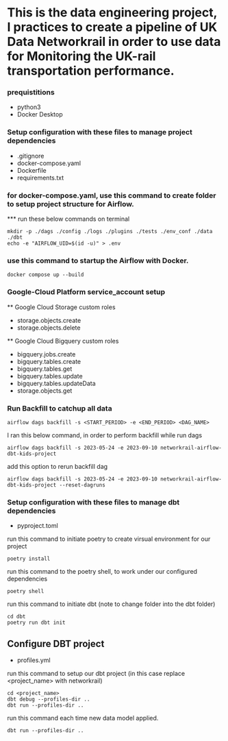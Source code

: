 # This is the data engineering project, I practices to create a pipeline of UK Data Networkrail in order to use data for Monitoring the UK-rail transportation performance.

### prequistitions
- python3
- Docker Desktop

### Setup configuration with these files to manage project dependencies
- .gitignore
- docker-compose.yaml
- Dockerfile
- requirements.txt

### for docker-compose.yaml, use this command to create folder to setup project structure for Airflow.

*** run these below commands on terminal

```
mkdir -p ./dags ./config ./logs ./plugins ./tests ./env_conf ./data ./dbt
echo -e "AIRFLOW_UID=$(id -u)" > .env
```

### use this command to startup the Airflow with Docker.

```
docker compose up --build
```

### Google-Cloud Platform service_account setup
** Google Cloud Storage
custom roles
-   storage.objects.create
-   storage.objects.delete

** Google Cloud Bigquery
custom roles
-   bigquery.jobs.create
-   bigquery.tables.create
-   bigquery.tables.get
-   bigquery.tables.update
-   bigquery.tables.updateData
-   storage.objects.get


### Run Backfill to catchup all data

```
airflow dags backfill -s <START_PERIOD> -e <END_PERIOD> <DAG_NAME>
```

I ran this below command, in order to perform backfill while run dags

```
airflow dags backfill -s 2023-05-24 -e 2023-09-10 networkrail-airflow-dbt-kids-project
```

add this option to rerun backfill dag

```
airflow dags backfill -s 2023-05-24 -e 2023-09-10 networkrail-airflow-dbt-kids-project --reset-dagruns
```

### Setup configuration with these files to manage dbt dependencies
- pyproject.toml

run this command to initiate poetry to create virsual environment for our project

```
poetry install
```

run this command to the poetry shell, to work under our configured dependencies

```
poetry shell
```

run this command to initiate dbt (note to change folder into the dbt folder)

```
cd dbt
poetry run dbt init 
```

## Configure DBT project

- profiles.yml

run this command to setup our dbt project (in this case replace <project_name> with networkrail)

```
cd <project_name> 
dbt debug --profiles-dir ..
dbt run --profiles-dir ..
```


run this command each time new data model applied.

```
dbt run --profiles-dir ..
```